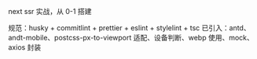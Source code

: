 next ssr 实战，从 0-1 搭建

规范：husky + commitlint + prettier + eslint + stylelint + tsc
已引入：antd、andt-mobile、postcss-px-to-viewport 适配、设备判断、webp 使用、mock、axios 封装
